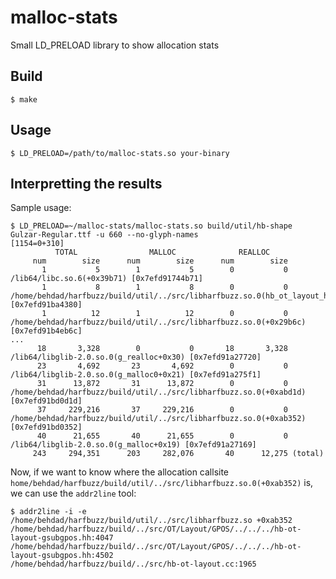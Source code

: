 # malloc-stats

Small LD_PRELOAD library to show allocation stats

## Build

```
$ make
```

## Usage

```
$ LD_PRELOAD=/path/to/malloc-stats.so your-binary
```

## Interpretting the results

Sample usage:
```
$ LD_PRELOAD=~/malloc-stats/malloc-stats.so build/util/hb-shape Gulzar-Regular.ttf -u 660 --no-glyph-names
[1154=0+310]
          TOTAL                MALLOC              REALLOC
     num        size      num        size      num        size
       1           5        1           5        0           0 /lib64/libc.so.6(+0x39b71) [0x7efd91744b71]
       1           8        1           8        0           0 /home/behdad/harfbuzz/build/util/../src/libharfbuzz.so.0(hb_ot_layout_has_glyph_classes+0xe0) [0x7efd91ba4380]
       1          12        1          12        0           0 /home/behdad/harfbuzz/build/util/../src/libharfbuzz.so.0(+0x29b6c) [0x7efd91b4eb6c]
...
      18       3,328        0           0       18       3,328 /lib64/libglib-2.0.so.0(g_realloc+0x30) [0x7efd91a27720]
      23       4,692       23       4,692        0           0 /lib64/libglib-2.0.so.0(g_malloc0+0x21) [0x7efd91a275f1]
      31      13,872       31      13,872        0           0 /home/behdad/harfbuzz/build/util/../src/libharfbuzz.so.0(+0xabd1d) [0x7efd91bd0d1d]
      37     229,216       37     229,216        0           0 /home/behdad/harfbuzz/build/util/../src/libharfbuzz.so.0(+0xab352) [0x7efd91bd0352]
      40      21,655       40      21,655        0           0 /lib64/libglib-2.0.so.0(g_malloc+0x19) [0x7efd91a27169]
     243     294,351      203     282,076       40      12,275 (total)
```

Now, if we want to know where the allocation callsite `home/behdad/harfbuzz/build/util/../src/libharfbuzz.so.0(+0xab352)` is, we can use the `addr2line` tool:
```
$ addr2line -i -e /home/behdad/harfbuzz/build/util/../src/libharfbuzz.so +0xab352
/home/behdad/harfbuzz/build/../src/OT/Layout/GPOS/../../../hb-ot-layout-gsubgpos.hh:4047
/home/behdad/harfbuzz/build/../src/OT/Layout/GPOS/../../../hb-ot-layout-gsubgpos.hh:4502
/home/behdad/harfbuzz/build/../src/hb-ot-layout.cc:1965
```
